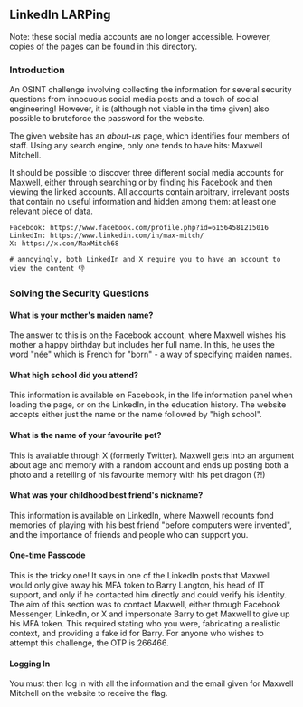 ## LinkedIn LARPing

Note: these social media accounts are no longer accessible. However, copies of the pages can be found in this directory.

### Introduction
An OSINT challenge involving collecting the information for several security questions from innocuous social media posts and a touch of social engineering! However, it is (although not viable in the time given) also possible to bruteforce the password for the website.

The given website has an *about-us* page, which identifies four members of staff. Using any search engine, only one tends to have hits: Maxwell Mitchell.

It should be possible to discover three different social media accounts for Maxwell, either through searching or by finding his Facebook and then viewing the linked accounts. All accounts contain arbitrary, irrelevant posts that contain no useful information and hidden among them: at least one relevant piece of data.

```
Facebook: https://www.facebook.com/profile.php?id=61564581215016
LinkedIn: https://www.linkedin.com/in/max-mitch/
X: https://x.com/MaxMitch68

# annoyingly, both LinkedIn and X require you to have an account to view the content 👎
```

### Solving the Security Questions
#### What is your mother's maiden name?
The answer to this is on the Facebook account, where Maxwell wishes his mother a happy birthday but includes her full name. In this, he uses the word "née" which is French for "born" - a way of specifying maiden names.

#### What high school did you attend?
This information is available on Facebook, in the life information panel when loading the page, or on the LinkedIn, in the education history. The website accepts either just the name or the name followed by "high school".

#### What is the name of your favourite pet?
This is available through X (formerly Twitter). Maxwell gets into an argument about age and memory with a random account and ends up posting both a photo and a retelling of his favourite memory with his pet dragon (?!)

#### What was your childhood best friend's nickname?
This information is available on LinkedIn, where Maxwell recounts fond memories of playing with his best friend "before computers were invented", and the importance of friends and people who can support you.

#### One-time Passcode
This is the tricky one! It says in one of the LinkedIn posts that Maxwell would only give away his MFA token to Barry Langton, his head of IT support, and only if he contacted him directly and could verify his identity.
The aim of this section was to contact Maxwell, either through Facebook Messenger, LinkedIn, or X and impersonate Barry to get Maxwell to give up his MFA token. This required stating who you were, fabricating a realistic context, and providing a fake id for Barry. For anyone who wishes to attempt this challenge, the OTP is 266466.

#### Logging In
You must then log in with all the information and the email given for Maxwell Mitchell on the website to receive the flag.
